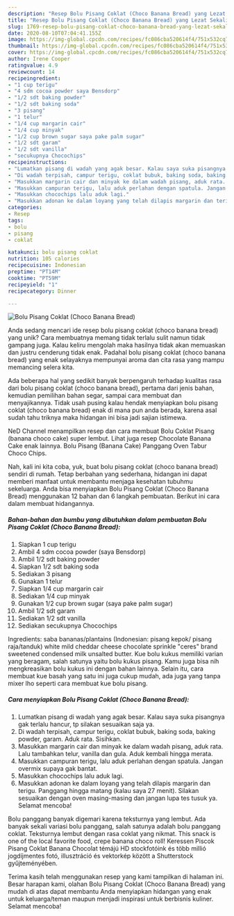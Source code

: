 ```yaml
---
description: "Resep Bolu Pisang Coklat (Choco Banana Bread) yang Lezat Sekali"
title: "Resep Bolu Pisang Coklat (Choco Banana Bread) yang Lezat Sekali"
slug: 1769-resep-bolu-pisang-coklat-choco-banana-bread-yang-lezat-sekali
date: 2020-08-10T07:04:41.155Z
image: https://img-global.cpcdn.com/recipes/fc086cba520614f4/751x532cq70/bolu-pisang-coklat-choco-banana-bread-foto-resep-utama.jpg
thumbnail: https://img-global.cpcdn.com/recipes/fc086cba520614f4/751x532cq70/bolu-pisang-coklat-choco-banana-bread-foto-resep-utama.jpg
cover: https://img-global.cpcdn.com/recipes/fc086cba520614f4/751x532cq70/bolu-pisang-coklat-choco-banana-bread-foto-resep-utama.jpg
author: Irene Cooper
ratingvalue: 4.9
reviewcount: 14
recipeingredient:
- "1 cup terigu"
- "4 sdm cocoa powder saya Bensdorp"
- "1/2 sdt baking powder"
- "1/2 sdt baking soda"
- "3 pisang"
- "1 telur"
- "1/4 cup margarin cair"
- "1/4 cup minyak"
- "1/2 cup brown sugar saya pake palm sugar"
- "1/2 sdt garam"
- "1/2 sdt vanilla"
- "secukupnya Chocochips"
recipeinstructions:
- "Lumatkan pisang di wadah yang agak besar. Kalau saya suka pisangnya gak terlalu hancur, tp silakan sesuaikan saja ya."
- "Di wadah terpisah, campur terigu, coklat bubuk, baking soda, baking powder, garam. Aduk rata. Sisihkan."
- "Masukkan margarin cair dan minyak ke dalam wadah pisang, aduk rata. Lalu tambahkan telur, vanilla dan gula. Aduk kembali hingga merata."
- "Masukkan campuran terigu, lalu aduk perlahan dengan spatula. Jangan overmix supaya gak bantat."
- "Masukkan chocochips lalu aduk lagi."
- "Masukkan adonan ke dalam loyang yang telah dilapis margarin dan terigu. Panggang hingga matang (kalau saya 27 menit). Silakan sesuaikan dengan oven masing-masing dan jangan lupa tes tusuk ya. Selamat mencoba!"
categories:
- Resep
tags:
- bolu
- pisang
- coklat

katakunci: bolu pisang coklat 
nutrition: 105 calories
recipecuisine: Indonesian
preptime: "PT14M"
cooktime: "PT59M"
recipeyield: "1"
recipecategory: Dinner

---
```



![Bolu Pisang Coklat (Choco Banana Bread)](https://img-global.cpcdn.com/recipes/fc086cba520614f4/751x532cq70/bolu-pisang-coklat-choco-banana-bread-foto-resep-utama.jpg)

Anda sedang mencari ide resep bolu pisang coklat (choco banana bread) yang unik? Cara membuatnya memang tidak terlalu sulit namun tidak gampang juga. Kalau keliru mengolah maka hasilnya tidak akan memuaskan dan justru cenderung tidak enak. Padahal bolu pisang coklat (choco banana bread) yang enak selayaknya mempunyai aroma dan cita rasa yang mampu memancing selera kita.

Ada beberapa hal yang sedikit banyak berpengaruh terhadap kualitas rasa dari bolu pisang coklat (choco banana bread), pertama dari jenis bahan, kemudian pemilihan bahan segar, sampai cara membuat dan menyajikannya. Tidak usah pusing kalau hendak menyiapkan bolu pisang coklat (choco banana bread) enak di mana pun anda berada, karena asal sudah tahu triknya maka hidangan ini bisa jadi sajian istimewa.

NeD Channel menampilkan resep dan cara membuat Bolu Coklat Pisang (banana choco cake) super lembut. Lihat juga resep Chocolate Banana Cake enak lainnya. Bolu Pisang (Banana Cake) Panggang Oven Tabur Choco Chips.


Nah, kali ini kita coba, yuk, buat bolu pisang coklat (choco banana bread) sendiri di rumah. Tetap berbahan yang sederhana, hidangan ini dapat memberi manfaat untuk membantu menjaga kesehatan tubuhmu sekeluarga. Anda bisa menyiapkan Bolu Pisang Coklat (Choco Banana Bread) menggunakan 12 bahan dan 6 langkah pembuatan. Berikut ini cara dalam membuat hidangannya.

<!--inarticleads1-->

##### Bahan-bahan dan bumbu yang dibutuhkan dalam pembuatan Bolu Pisang Coklat (Choco Banana Bread):

1. Siapkan 1 cup terigu
1. Ambil 4 sdm cocoa powder (saya Bensdorp)
1. Ambil 1/2 sdt baking powder
1. Siapkan 1/2 sdt baking soda
1. Sediakan 3 pisang
1. Gunakan 1 telur
1. Siapkan 1/4 cup margarin cair
1. Sediakan 1/4 cup minyak
1. Gunakan 1/2 cup brown sugar (saya pake palm sugar)
1. Ambil 1/2 sdt garam
1. Sediakan 1/2 sdt vanilla
1. Sediakan secukupnya Chocochips


Ingredients: saba bananas/plantains (Indonesian: pisang kepok/ pisang raja/tanduk) white mild cheddar cheese chocolate sprinkle &#34;ceres&#34; brand sweetened condensed milk unsalted butter. Kue bolu kukus memiliki varian yang beragam, salah satunya yaitu bolu kukus pisang. Kamu juga bisa nih mengkreasikan bolu kukus ini dengan bahan lainnya. Selain itu, cara membuat kue basah yang satu ini juga cukup mudah, ada juga yang tanpa mixer lho seperti cara membuat kue bolu pisang. 

<!--inarticleads2-->

##### Cara menyiapkan Bolu Pisang Coklat (Choco Banana Bread):

1. Lumatkan pisang di wadah yang agak besar. Kalau saya suka pisangnya gak terlalu hancur, tp silakan sesuaikan saja ya.
1. Di wadah terpisah, campur terigu, coklat bubuk, baking soda, baking powder, garam. Aduk rata. Sisihkan.
1. Masukkan margarin cair dan minyak ke dalam wadah pisang, aduk rata. Lalu tambahkan telur, vanilla dan gula. Aduk kembali hingga merata.
1. Masukkan campuran terigu, lalu aduk perlahan dengan spatula. Jangan overmix supaya gak bantat.
1. Masukkan chocochips lalu aduk lagi.
1. Masukkan adonan ke dalam loyang yang telah dilapis margarin dan terigu. Panggang hingga matang (kalau saya 27 menit). Silakan sesuaikan dengan oven masing-masing dan jangan lupa tes tusuk ya. Selamat mencoba!


Bolu panggang banyak digemari karena teksturnya yang lembut. Ada banyak sekali variasi bolu panggang, salah satunya adalah bolu panggang coklat. Teksturnya lembut dengan rasa coklat yang nikmat. This snack is one of the local favorite food, crepe banana choco roll! Keressen Piscok Pisang Coklat Banana Chocolat témájú HD stockfotóink és több millió jogdíjmentes fotó, illusztráció és vektorkép között a Shutterstock gyűjteményében. 

Terima kasih telah menggunakan resep yang kami tampilkan di halaman ini. Besar harapan kami, olahan Bolu Pisang Coklat (Choco Banana Bread) yang mudah di atas dapat membantu Anda menyiapkan hidangan yang enak untuk keluarga/teman maupun menjadi inspirasi untuk berbisnis kuliner. Selamat mencoba!
